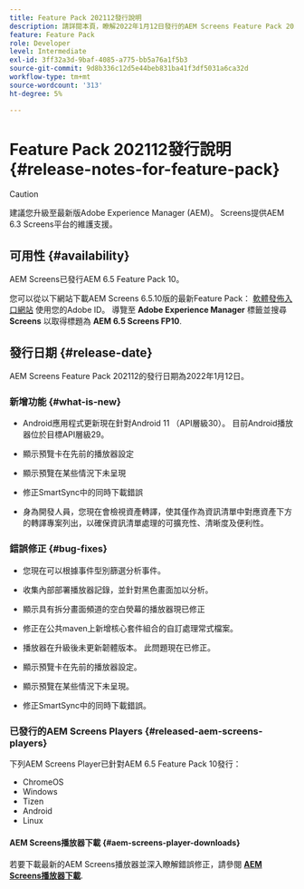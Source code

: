 ```yaml
---
title: Feature Pack 202112發行說明
description: 請詳閱本頁，瞭解2022年1月12日發行的AEM Screens Feature Pack 202112的相關資訊。
feature: Feature Pack
role: Developer
level: Intermediate
exl-id: 3ff32a3d-9baf-4085-a775-bb5a76a1f5b3
source-git-commit: 9d8b336c12d5e44beb831ba41f3df5031a6ca32d
workflow-type: tm+mt
source-wordcount: '313'
ht-degree: 5%

---
```


# Feature Pack 202112發行說明 {#release-notes-for-feature-pack}

>[!CAUTION]
>建議您升級至最新版Adobe Experience Manager (AEM)。 Screens提供AEM 6.3 Screens平台的維護支援。

## 可用性 {#availability}

AEM Screens已發行AEM 6.5 Feature Pack 10。

您可以從以下網站下載AEM Screens 6.5.10版的最新Feature Pack： [軟體發佈入口網站](https://experience.adobe.com/#/downloads/content/software-distribution/en/aem.html) 使用您的Adobe ID。 導覽至 **Adobe Experience Manager** 標籤並搜尋 **Screens** 以取得標題為 **AEM 6.5 Screens FP10**.

## 發行日期 {#release-date}

AEM Screens Feature Pack 202112的發行日期為2022年1月12日。

### 新增功能 {#what-is-new}

* Android應用程式更新現在針對Android 11 （API層級30）。 目前Android播放器位於目標API層級29。

* 顯示預覽卡在先前的播放器設定

* 顯示預覽在某些情況下未呈現

* 修正SmartSync中的同時下載錯誤

* 身為開發人員，您現在會檢視資產轉譯，使其僅作為資訊清單中對應資產下方的轉譯專案列出，以確保資訊清單處理的可擴充性、清晰度及便利性。

### 錯誤修正 {#bug-fixes}

* 您現在可以根據事件型別篩選分析事件。

* 收集內部部署播放器記錄，並針對黑色畫面加以分析。

* 顯示具有拆分畫面頻道的空白熒幕的播放器現已修正

* 修正在公共maven上新增核心套件組合的自訂處理常式檔案。

* 播放器在升級後未更新韌體版本。 此問題現在已修正。

* 顯示預覽卡在先前的播放器設定。

* 顯示預覽在某些情況下未呈現。

* 修正SmartSync中的同時下載錯誤。

### 已發行的AEM Screens Players {#released-aem-screens-players}

下列AEM Screens Player已針對AEM 6.5 Feature Pack 10發行：

* ChromeOS
* Windows
* Tizen
* Android
* Linux

#### AEM Screens播放器下載  {#aem-screens-player-downloads}

若要下載最新的AEM Screens播放器並深入瞭解錯誤修正，請參閱 **[AEM Screens播放器下載](https://download.macromedia.com/screens/index.html)**.

